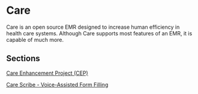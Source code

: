# Care 

Care is an open source EMR designed to increase human efficiency in health care systems.
Although Care supports most features of an EMR, it is capable of much more.

## Sections

[Care Enhancement Project (CEP)](/docs/care/CEP/)

[Care Scribe - Voice-Assisted Form Filling](/docs/care/Scribe/)
